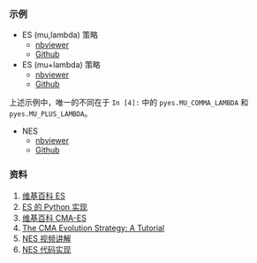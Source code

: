 ### 示例

* ES (mu,lambda) 策略
  * [nbviewer](https://nbviewer.jupyter.org/github/a2htray/pyes/blob/main/scripts/ipynbs/es_comma.ipynb)
  * [Github](./scripts/ipynbs/es_comma.ipynb)
* ES (mu+lambda) 策略
  * [nbviewer](https://nbviewer.jupyter.org/github/a2htray/pyes/blob/main/scripts/ipynbs/es_plus.ipynb)
  * [Github](./scripts/ipynbs/es_plus.ipynb)

上述示例中，唯一的不同在于 `In [4]:` 中的 `pyes.MU_COMMA_LAMBDA` 和 `pyes.MU_PLUS_LAMBDA`。 

* NES
  * [nbviewer](https://nbviewer.jupyter.org/github/a2htray/pyes/blob/main/scripts/ipynbs/nes.ipynb)
  * [Github](./scripts/ipynbs/nes.ipynb)
  
### 资料

1. [维基百科 ES](https://en.wikipedia.org/wiki/Evolution_strategy)
2. [ES 的 Python 实现](https://machinelearningmastery.com/evolution-strategies-from-scratch-in-python/)
3. [维基百科 CMA-ES](https://en.wikipedia.org/wiki/CMA-ES)
4. [The CMA Evolution Strategy: A Tutorial](https://arxiv.org/abs/1604.00772)
5. [NES 视频讲解](https://www.bilibili.com/video/av16926245?p=10)
6. [NES 代码实现](https://github.com/MorvanZhou/Evolutionary-Algorithm/blob/master/tutorial-contents/Evolution%20Strategy/Natural%20Evolution%20Strategy%20(NES).py)
